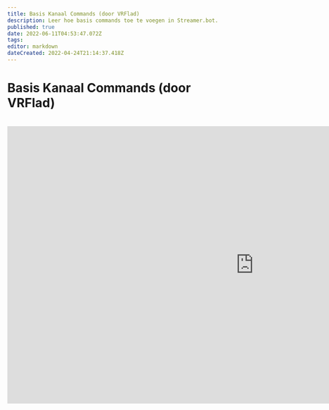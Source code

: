 ```yaml
---
title: Basis Kanaal Commands (door VRFlad)
description: Leer hoe basis commands toe te voegen in Streamer.bot.
published: true
date: 2022-06-11T04:53:47.072Z
tags:
editor: markdown
dateCreated: 2022-04-24T21:14:37.418Z
---
```


# Basis Kanaal Commands (door VRFlad)
<br>
<iframe width="1120" height="630" src="https://www.youtube.com/embed/ZXB6AMzdxxo" title="YouTube video player" frameborder="0" allow="accelerometer; autoplay; clipboard-write; encrypted-media; gyroscope; picture-in-picture" allowfullscreen></iframe>